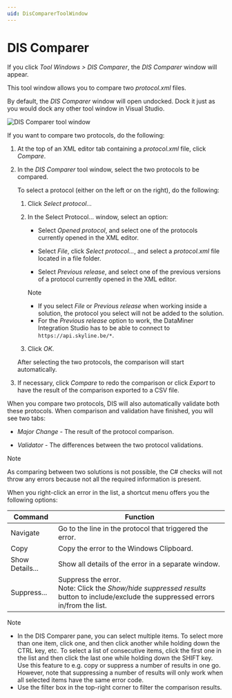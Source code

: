 ```yaml
---
uid: DisComparerToolWindow
---
```


# DIS Comparer

If you click *Tool Windows > DIS Comparer*, the *DIS Comparer* window will appear.

This tool window allows you to compare two *protocol.xml* files.

By default, the *DIS Comparer* window will open undocked. Dock it just as you would dock any other tool window in Visual Studio.

![DIS Comparer tool window](~/develop/images/DisComparerToolWindow.png)

If you want to compare two protocols, do the following:

1. At the top of an XML editor tab containing a *protocol.xml* file, click *Compare*.

1. In the *DIS Comparer* tool window, select the two protocols to be compared.

   To select a protocol (either on the left or on the right), do the following:

   1. Click *Select protocol...*

   1. In the Select Protocol... window, select an option:

      - Select *Opened protocol*, and select one of the protocols currently opened in the XML editor.

      - Select *File*, click *Select protocol...*, and select a *protocol.xml* file located in a file folder.

      - Select *Previous release*, and select one of the previous versions of a protocol currently opened in the XML editor.

      > [!NOTE]
      >
      > - If you select *File* or *Previous release* when working inside a solution, the protocol you select will not be added to the solution.
      > - For the *Previous release* option to work, the DataMiner Integration Studio has to be able to connect to `https://api.skyline.be/*`.

   1. Click *OK*.

   After selecting the two protocols, the comparison will start automatically.

1. If necessary, click *Compare* to redo the comparison or click *Export* to have the result of the comparison exported to a CSV file.

When you compare two protocols, DIS will also automatically validate both these protocols. When comparison and validation have finished, you will see two tabs:

- *Major Change* - The result of the protocol comparison.

- *Validator* - The differences between the two protocol validations.

> [!NOTE]
> As comparing between two solutions is not possible, the C# checks will not throw any errors because not all the required information is present.

When you right-click an error in the list, a shortcut menu offers you the following options:

| Command | Function |
|---------|----------|
| Navigate | Go to the line in the protocol that triggered the error. |
| Copy | Copy the error to the Windows Clipboard. |
| Show Details... | Show all details of the error in a separate window. |
| Suppress... | Suppress the error.<br>Note: Click the *Show/hide suppressed results* button to include/exclude the suppressed errors in/from the list. |

> [!NOTE]
>
> - In the DIS Comparer pane, you can select multiple items. To select more than one item, click one, and then click another while holding down the CTRL key, etc. To select a list of consecutive items, click the first one in the list and then click the last one while holding down the SHIFT key. Use this feature to e.g. copy or suppress a number of results in one go. However, note that suppressing a number of results will only work when all selected items have the same error code.
> - Use the filter box in the top-right corner to filter the comparison results.
